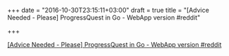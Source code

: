 +++
date = "2016-10-30T23:15:11+03:00"
draft = true
title = "[Advice Needed - Please] ProgressQuest in Go - WebApp version  #reddit"

+++

<p><a href="https://t.co/66AlgPMTo4">[Advice Needed - Please] ProgressQuest in Go - WebApp version  #reddit</a></p>
